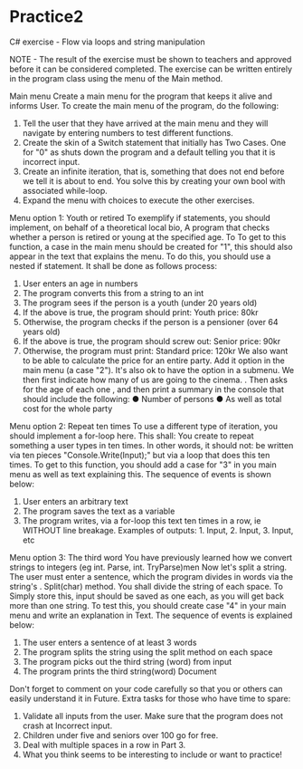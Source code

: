 # Practice2

C# exercise - Flow via loops and string manipulation

NOTE - The result of the exercise must be shown to teachers and approved before it can be considered completed.
The exercise can be written entirely in the program class using the menu of the Main method.


Main menu
Create a main menu for the program that keeps it alive and informs
User.
To create the main menu of the program, do the following:

1. Tell the user that they have arrived at the main menu and they will navigate
by entering numbers to test different functions.
2. Create the skin of a Switch statement that initially has Two Cases. One for "0" as
shuts down the program and a default telling you that it is incorrect input.
3. Create an infinite iteration, that is, something that does not end before we tell it
is about to end. You solve this by creating your own bool with associated while-loop.
4. Expand the menu with choices to execute the other exercises.


Menu option 1: Youth or retired
To exemplify if statements, you should implement, on behalf of a theoretical local bio,
A program that checks whether a person is retired or young at the specified age. To
To get to this function, a case in the main menu should be created for "1", this should also
appear in the text that explains the menu.
To do this, you should use a nested if statement. It shall be done as follows
process:
1. User enters an age in numbers
2. The program converts this from a string to an int
3. The program sees if the person is a youth (under 20 years old)
4. If the above is true, the program should print: Youth price: 80kr
5. Otherwise, the program checks if the person is a pensioner (over 64 years old)
6. If the above is true, the program should screw out: Senior price: 90kr
7. Otherwise, the program must print: Standard price: 120kr
We also want to be able to calculate the price for an entire party. Add it
option in the main menu (a case "2"). It's also ok to have the option in a submenu.
We then first indicate how many of us are going to the cinema. 
. Then asks for the age of each one
, and then print a summary in the console that should include the following:
● Number of persons
● As well as total cost for the whole party


Menu option 2: Repeat ten times
To use a different type of iteration, you should implement a for-loop here. This shall:
You create to repeat something a user types in ten times. In other words, it should not:
be written via ten pieces "Console.Write(Input);" but via a loop that does this ten
times. To get to this function, you should add a case for "3" in you
main menu as well as text explaining this.
The sequence of events is shown below:
1. User enters an arbitrary text
2. The program saves the text as a variable
3. The program writes, via a for-loop this text ten times in a row, ie WITHOUT
line breakage. Examples of outputs: 1. Input, 2. Input, 3. Input, etc


Menu option 3: The third word
You have previously learned how we convert strings to integers (eg int. Parse, int. TryParse)men
Now let's split a string. The user must enter a sentence, which the program divides
in words via the string's . Split(char) method. You shall divide the string of each space. To
Simply store this, input should be saved as one each, as you will get back more than one string.
To test this, you should create case "4" in your main menu and write an explanation in
Text.
The sequence of events is explained below:
1. The user enters a sentence of at least 3 words
2. The program splits the string using the split method on each space
3. The program picks out the third string (word) from input
4. The program prints the third string(word)
Document

Don't forget to comment on your code carefully so that you or others can easily understand it in
Future.
Extra tasks for those who have time to spare:
1. Validate all inputs from the user. Make sure that the program does not crash at
Incorrect input.
2. Children under five and seniors over 100 go for free.
3. Deal with multiple spaces in a row in Part 3.
4. What you think seems to be interesting to include or want to practice!
